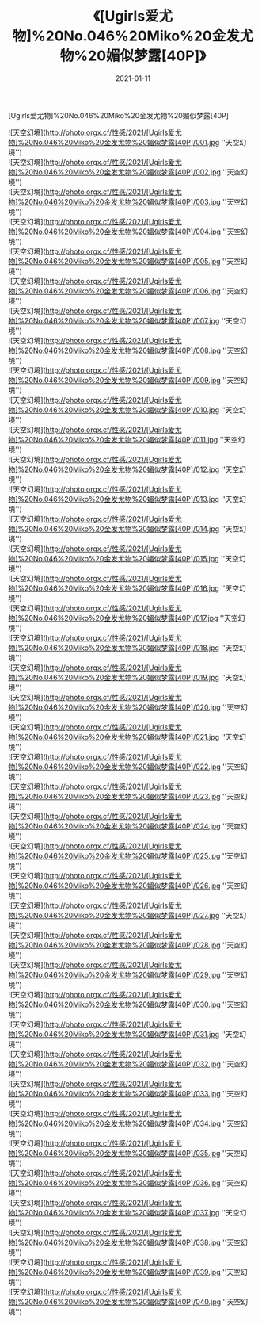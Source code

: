 ﻿---
layout: post
title: 《[Ugirls爱尤物]%20No.046%20Miko%20金发尤物%20媚似梦露[40P]》
date: 2021-01-11
img: http://photo.orgx.cf/性感/2021/[Ugirls爱尤物]%20No.046%20Miko%20金发尤物%20媚似梦露[40P]/000.jpg
tags: [美女,性感,泳衣]
---

[Ugirls爱尤物]%20No.046%20Miko%20金发尤物%20媚似梦露[40P]



![天空幻境](http://photo.orgx.cf/性感/2021/[Ugirls爱尤物]%20No.046%20Miko%20金发尤物%20媚似梦露[40P]/001.jpg ''天空幻境'')<br>
![天空幻境](http://photo.orgx.cf/性感/2021/[Ugirls爱尤物]%20No.046%20Miko%20金发尤物%20媚似梦露[40P]/002.jpg ''天空幻境'')<br>
![天空幻境](http://photo.orgx.cf/性感/2021/[Ugirls爱尤物]%20No.046%20Miko%20金发尤物%20媚似梦露[40P]/003.jpg ''天空幻境'')<br>
![天空幻境](http://photo.orgx.cf/性感/2021/[Ugirls爱尤物]%20No.046%20Miko%20金发尤物%20媚似梦露[40P]/004.jpg ''天空幻境'')<br>
![天空幻境](http://photo.orgx.cf/性感/2021/[Ugirls爱尤物]%20No.046%20Miko%20金发尤物%20媚似梦露[40P]/005.jpg ''天空幻境'')<br>
![天空幻境](http://photo.orgx.cf/性感/2021/[Ugirls爱尤物]%20No.046%20Miko%20金发尤物%20媚似梦露[40P]/006.jpg ''天空幻境'')<br>
![天空幻境](http://photo.orgx.cf/性感/2021/[Ugirls爱尤物]%20No.046%20Miko%20金发尤物%20媚似梦露[40P]/007.jpg ''天空幻境'')<br>
![天空幻境](http://photo.orgx.cf/性感/2021/[Ugirls爱尤物]%20No.046%20Miko%20金发尤物%20媚似梦露[40P]/008.jpg ''天空幻境'')<br>
![天空幻境](http://photo.orgx.cf/性感/2021/[Ugirls爱尤物]%20No.046%20Miko%20金发尤物%20媚似梦露[40P]/009.jpg ''天空幻境'')<br>
![天空幻境](http://photo.orgx.cf/性感/2021/[Ugirls爱尤物]%20No.046%20Miko%20金发尤物%20媚似梦露[40P]/010.jpg ''天空幻境'')<br>
![天空幻境](http://photo.orgx.cf/性感/2021/[Ugirls爱尤物]%20No.046%20Miko%20金发尤物%20媚似梦露[40P]/011.jpg ''天空幻境'')<br>
![天空幻境](http://photo.orgx.cf/性感/2021/[Ugirls爱尤物]%20No.046%20Miko%20金发尤物%20媚似梦露[40P]/012.jpg ''天空幻境'')<br>
![天空幻境](http://photo.orgx.cf/性感/2021/[Ugirls爱尤物]%20No.046%20Miko%20金发尤物%20媚似梦露[40P]/013.jpg ''天空幻境'')<br>
![天空幻境](http://photo.orgx.cf/性感/2021/[Ugirls爱尤物]%20No.046%20Miko%20金发尤物%20媚似梦露[40P]/014.jpg ''天空幻境'')<br>
![天空幻境](http://photo.orgx.cf/性感/2021/[Ugirls爱尤物]%20No.046%20Miko%20金发尤物%20媚似梦露[40P]/015.jpg ''天空幻境'')<br>
![天空幻境](http://photo.orgx.cf/性感/2021/[Ugirls爱尤物]%20No.046%20Miko%20金发尤物%20媚似梦露[40P]/016.jpg ''天空幻境'')<br>
![天空幻境](http://photo.orgx.cf/性感/2021/[Ugirls爱尤物]%20No.046%20Miko%20金发尤物%20媚似梦露[40P]/017.jpg ''天空幻境'')<br>
![天空幻境](http://photo.orgx.cf/性感/2021/[Ugirls爱尤物]%20No.046%20Miko%20金发尤物%20媚似梦露[40P]/018.jpg ''天空幻境'')<br>
![天空幻境](http://photo.orgx.cf/性感/2021/[Ugirls爱尤物]%20No.046%20Miko%20金发尤物%20媚似梦露[40P]/019.jpg ''天空幻境'')<br>
![天空幻境](http://photo.orgx.cf/性感/2021/[Ugirls爱尤物]%20No.046%20Miko%20金发尤物%20媚似梦露[40P]/020.jpg ''天空幻境'')<br>
![天空幻境](http://photo.orgx.cf/性感/2021/[Ugirls爱尤物]%20No.046%20Miko%20金发尤物%20媚似梦露[40P]/021.jpg ''天空幻境'')<br>
![天空幻境](http://photo.orgx.cf/性感/2021/[Ugirls爱尤物]%20No.046%20Miko%20金发尤物%20媚似梦露[40P]/022.jpg ''天空幻境'')<br>
![天空幻境](http://photo.orgx.cf/性感/2021/[Ugirls爱尤物]%20No.046%20Miko%20金发尤物%20媚似梦露[40P]/023.jpg ''天空幻境'')<br>
![天空幻境](http://photo.orgx.cf/性感/2021/[Ugirls爱尤物]%20No.046%20Miko%20金发尤物%20媚似梦露[40P]/024.jpg ''天空幻境'')<br>
![天空幻境](http://photo.orgx.cf/性感/2021/[Ugirls爱尤物]%20No.046%20Miko%20金发尤物%20媚似梦露[40P]/025.jpg ''天空幻境'')<br>
![天空幻境](http://photo.orgx.cf/性感/2021/[Ugirls爱尤物]%20No.046%20Miko%20金发尤物%20媚似梦露[40P]/026.jpg ''天空幻境'')<br>
![天空幻境](http://photo.orgx.cf/性感/2021/[Ugirls爱尤物]%20No.046%20Miko%20金发尤物%20媚似梦露[40P]/027.jpg ''天空幻境'')<br>
![天空幻境](http://photo.orgx.cf/性感/2021/[Ugirls爱尤物]%20No.046%20Miko%20金发尤物%20媚似梦露[40P]/028.jpg ''天空幻境'')<br>
![天空幻境](http://photo.orgx.cf/性感/2021/[Ugirls爱尤物]%20No.046%20Miko%20金发尤物%20媚似梦露[40P]/029.jpg ''天空幻境'')<br>
![天空幻境](http://photo.orgx.cf/性感/2021/[Ugirls爱尤物]%20No.046%20Miko%20金发尤物%20媚似梦露[40P]/030.jpg ''天空幻境'')<br>
![天空幻境](http://photo.orgx.cf/性感/2021/[Ugirls爱尤物]%20No.046%20Miko%20金发尤物%20媚似梦露[40P]/031.jpg ''天空幻境'')<br>
![天空幻境](http://photo.orgx.cf/性感/2021/[Ugirls爱尤物]%20No.046%20Miko%20金发尤物%20媚似梦露[40P]/032.jpg ''天空幻境'')<br>
![天空幻境](http://photo.orgx.cf/性感/2021/[Ugirls爱尤物]%20No.046%20Miko%20金发尤物%20媚似梦露[40P]/033.jpg ''天空幻境'')<br>
![天空幻境](http://photo.orgx.cf/性感/2021/[Ugirls爱尤物]%20No.046%20Miko%20金发尤物%20媚似梦露[40P]/034.jpg ''天空幻境'')<br>
![天空幻境](http://photo.orgx.cf/性感/2021/[Ugirls爱尤物]%20No.046%20Miko%20金发尤物%20媚似梦露[40P]/035.jpg ''天空幻境'')<br>
![天空幻境](http://photo.orgx.cf/性感/2021/[Ugirls爱尤物]%20No.046%20Miko%20金发尤物%20媚似梦露[40P]/036.jpg ''天空幻境'')<br>
![天空幻境](http://photo.orgx.cf/性感/2021/[Ugirls爱尤物]%20No.046%20Miko%20金发尤物%20媚似梦露[40P]/037.jpg ''天空幻境'')<br>
![天空幻境](http://photo.orgx.cf/性感/2021/[Ugirls爱尤物]%20No.046%20Miko%20金发尤物%20媚似梦露[40P]/038.jpg ''天空幻境'')<br>
![天空幻境](http://photo.orgx.cf/性感/2021/[Ugirls爱尤物]%20No.046%20Miko%20金发尤物%20媚似梦露[40P]/039.jpg ''天空幻境'')<br>
![天空幻境](http://photo.orgx.cf/性感/2021/[Ugirls爱尤物]%20No.046%20Miko%20金发尤物%20媚似梦露[40P]/040.jpg ''天空幻境'')<br>